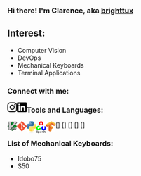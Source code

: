 ### Hi there! I'm Clarence, aka [brighttux][website]

## Interest:
- Computer Vision
- DevOps
- Mechanical Keyboards
- Terminal Applications

### Connect with me:

[<img align="left" alt="Instagram" width="22px" src="./icons/instagram.svg" />][instagram]
[<img align="left" alt="LinkedIn" width="22px" src="./icons/linkedin.svg"/>][linkedin]

### Tools and Languages:

[<img align="left" alt="Vim" width="22px" src="./icons/Vimlogo.svg" />] 
[<img align="left" alt="Git" width="22px" src="./icons/Git-Icon-1788C.eps"/>] 
[<img align="left" alt="Python" width="22px" src="./icons/python-logo-generic.svg"/>]
[<img align="left" alt="OpenCV" width="22px" src="./icons/487px-OpenCV_Logo_with_text_svg_version.svg.png"/>]
[<img align="left" alt="Tensorflow" width="22px" src="./icons/Tensorflow_logo.svg"/>]

### List of Mechanical Keyboards:

- Idobo75
- S50

[website]: https://brighttux.github.io
[instagram]: https://www.instagram.com/clarence.han
[linkedin]: https://www.linkedin.com/in/clarence-cheong
